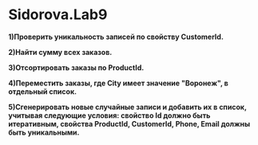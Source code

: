 # Sidorova.Lab9

**1)Проверить уникальность записей по свойству CustomerId.**

**2)Найти сумму всех заказов.**

**3)Отсортировать заказы по ProductId.**

**4)Переместить заказы, где City имеет значение "Воронеж", в отдельный список.**

**5)Сгенерировать новые случайные записи и добавить их в список, учитывая следующие условия: свойство Id должно быть итеративным, свойства ProductId, CustomerId, Phone, Email должны быть уникальными.**
